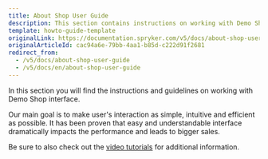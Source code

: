 ```yaml
---
title: About Shop User Guide
description: This section contains instructions on working with Demo Shop interface.
template: howto-guide-template
originalLink: https://documentation.spryker.com/v5/docs/about-shop-user-guide
originalArticleId: cac94a6e-79bb-4aa1-b85d-c222d91f2681
redirect_from:
  - /v5/docs/about-shop-user-guide
  - /v5/docs/en/about-shop-user-guide
---
```



In this section you will find the instructions and guidelines on working with Demo Shop interface.

Our main goal is to make user's interaction as simple, intuitive and efficient as possible. It has been proven that easy and understandable interface dramatically impacts the performance and leads to bigger sales.

Be sure to also check out the [video tutorials](https://documentation.spryker.com/v5/docs/en/videos) for additional information.

